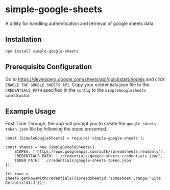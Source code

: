 # simple-google-sheets
A utility for handling authentication and retrieval of google sheets data.

## Installation
`npm install simple-google-sheets`

## Prerequisite Configuration
Go to https://developers.google.com/sheets/api/quickstart/nodejs and click `ENABLE THE GOOGLE SHEETS API`.
Copy your credentials.json file to the `CREDENTIALS_PATH` specified in the `config` to the `SimpleGoogleSheets` constructor.

## Example Usage

First Time Through, the app will prompt you to create the `google-sheets-token.json` file by following the steps presented.

```
const {SimpleGoogleSheets} = require('simple-google-sheets');

const sheets = new SimpleGoogleSheets({
    SCOPES: ['https://www.googleapis.com/auth/spreadsheets.readonly'],
    CREDENTIALS_PATH: './credentials/google-sheets-credentials.json',
    TOKEN_PATH: './credentials/google-sheets-token.json'
});

let rows = sheets.getRowsWithCredentials({spreadsheetId:'somesheet',range:'Site Defaults!A1:J'});
```
